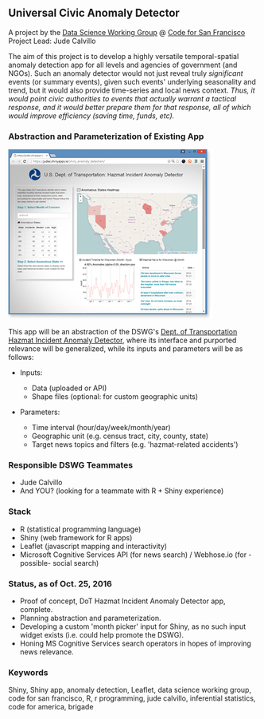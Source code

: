## Universal Civic Anomaly Detector
A project by the [Data Science Working Group](http://datascience.codeforsanfrancisco.org) @ [Code for San Francisco](http://www.codeforsanfrancisco.org)  
Project Lead: Jude Calvillo  

The aim of this project is to develop a highly versatile temporal-spatial anomaly detection app for all levels and agencies of government (and NGOs). Such an anomaly detector would not just reveal truly *significant* events (or summary events), given such events' underlying seasonality and trend, but it would also provide time-series and local news context. *Thus, it would point civic authorities to events that actually warrant a tactical response, and it would better prepare them for that response, all of which would improve efficiency (saving time, funds, etc).*  

### Abstraction and Parameterization of Existing App

[![](www/shiny_anomalies-R_jude-calvillo_mock.png)](https://judec.shinyapps.io/shiny_anomaly_detection/) 

This app will be an abstraction of the DSWG's [Dept. of Transportation Hazmat Incident Anomaly Detector](https://judec.shinyapps.io/shiny_anomaly_detection/), where its interface and purported relevance will be generalized, while its inputs and parameters will be as follows:

* Inputs:
  - Data (uploaded or API)
  - Shape files (optional: for custom geographic units)
  
* Parameters:
  - Time interval (hour/day/week/month/year)
  - Geographic unit (e.g. census tract, city, county, state)
  - Target news topics and filters (e.g. 'hazmat-related accidents')

### Responsible DSWG Teammates  

* Jude Calvillo 
* And YOU? (looking for a teammate with R + Shiny experience)

### Stack  

* R (statistical programming language)
* Shiny (web framework for R apps)
* Leaflet (javascript mapping and interactivity)
* Microsoft Cognitive Services API (for news search) / Webhose.io (for -possible- social search)  

### Status, as of Oct. 25, 2016

* Proof of concept, DoT Hazmat Incident Anomaly Detector app, complete.
* Planning abstraction and parameterization.  
* Developing a custom 'month picker' input for Shiny, as no such input widget exists (i.e. could help promote the DSWG). 
* Honing MS Cognitive Services search operators in hopes of improving news relevance.  

### Keywords

Shiny, Shiny app, anomaly detection, Leaflet, data science working group, code for san francisco, R, r programming, jude calvillo, inferential statistics, code for america, brigade  


